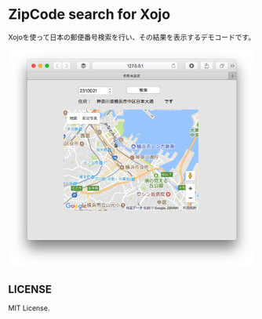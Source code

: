 # ZipCode search for Xojo

Xojoを使って日本の郵便番号検索を行い、その結果を表示するデモコードです。

![](screenshots/image1.png)

## LICENSE

MIT License.
